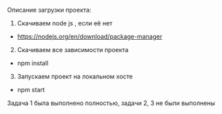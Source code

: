 Описание загрузки проекта:

1. Скачиваем node js , если её нет

- https://nodejs.org/en/download/package-manager

2. Скачиваем все зависимости проекта

- npm install

3.  Запускаем проект на локальном хосте

- npm start

Задача 1 была выполнено полностью, задачи 2, 3 не были выполнены

